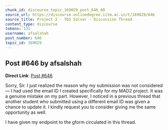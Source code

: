 ```yaml
---
chunk_id: discourse_topic_169029_post_646_00
source_url: https://discourse.onlinedegree.iitm.ac.in/t/169029/646
source_title: Project 2 - TDS Solver - Discussion Thread
content_type: discourse
tokens: 131
username: afsalshah
post_number: 646
topic_id: 169029
---
```


## Post #646 by afsalshah

**Direct Link**: [Post #646](https://discourse.onlinedegree.iitm.ac.in/t/169029/646)

Sorry, Sir. I just realized the reason why my submission was not considered — I had used the email ID I created specifically for my MAD2 project. It was a genuine mistake on my part. However, I noticed in a previous thread that another student who submitted using a different email ID was given a chance to update it. I kindly request you to consider giving me the same opportunity as well.

I have given my endpoint to the gform circulated in this thread.
